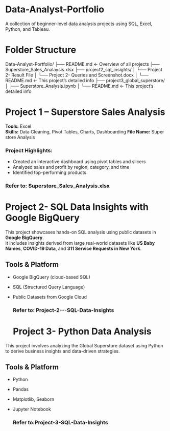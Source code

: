 # Data-Analyst-Portfolio
A collection of beginner-level data analysis projects using SQL, Excel, Python, and Tableau.

# Folder Structure
Data-Analyst-Portfolio/
├── README.md                  ← Overview of all projects
├── Superstore_Sales_Analaysis.xlsx
├── project2_sql_insights/
│   └── Project 2- Result File
│   └── Project 2- Queries and Screenshot.docx
│   └── README.md              ← This project’s detailed info
├── project3_global_superstore/
│   ├── Superstore_Analysis.ipynb
│   └── README.md              ← This project’s detailed info


# Project 1 – Superstore Sales Analysis

**Tools:** Excel  
**Skills:** Data Cleaning, Pivot Tables, Charts, Dashboarding
**File Name:** Super store Analysis

### Project Highlights:
- Created an interactive dashboard using pivot tables and slicers
- Analyzed sales and profit by region, category, and time
- Identified top-performing products

### Refer to: Superstore_Sales_Analysis.xlsx

# Project 2- SQL Data Insights with Google BigQuery

This project showcases hands-on SQL analysis using public datasets in **Google BigQuery**.  
It includes insights derived from large real-world datasets like **US Baby Names**, **COVID-19 Data**, and **311 Service Requests in New York**.

## Tools & Platform
- Google BigQuery (cloud-based SQL)
- SQL (Structured Query Language)
- Public Datasets from Google Cloud

  ### Refer to: Project-2---SQL-Data-Insights

  # Project 3- Python Data Analysis

This project involves analyzing the Global Superstore dataset using Python to derive business insights and data-driven strategies.

## Tools & Platform
- Python
- Pandas
- Matplotlib, Seaborn
- Jupyter Notebook

  ### Refer to:Project-3-SQL-Data-Insights

  
